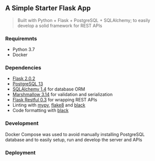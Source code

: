 ## A Simple Starter Flask App

> Built with Python + Flask + PostgreSQL + SQLAlchemy; to easily develop a solid framework for REST APIs

### Requiremnts

- Python 3.7
- Docker

### Dependencies

- [Flask 2.0.2](http://flask.pocoo.org/)
- [PostgreSQL 13](https://www.postgresql.org/)
- [SQLAlchemy 1.4](https://www.sqlalchemy.org/) for database ORM
- [Marshmallow 3.14](https://marshmallow.readthedocs.io/) for validation and serialization
- [Flask Restful 0.3](https://flask-restful.readthedocs.io/) for wrapping REST APIs
- Linting with [mypy](http://mypy-lang.org/), [flake8](http://flake8.pycqa.org/en/latest/) and [black](https://github.com/ambv/black)
- Code formatting with [black](https://github.com/ambv/black)

### Development
Docker Compose was used to avoid manually installing PostgreSQL database and to easily setup, run and develop the server and APIs

### Deployment
